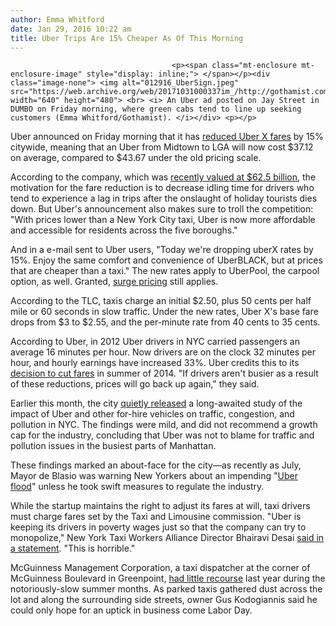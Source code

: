 ```yaml
---
author: Emma Whitford
date: Jan 29, 2016 10:22 am
title: Uber Trips Are 15% Cheaper As Of This Morning 
---
```


	
										<p><span class="mt-enclosure mt-enclosure-image" style="display: inline;"> </span></p><div class="image-none"> <img alt="012916_UberSign.jpeg" src="https://web.archive.org/web/20171031000337im_/http://gothamist.com/attachments/nyc_ewhitford/012916_UberSign.jpeg" width="640" height="480"> <br> <i> An Uber ad posted on Jay Street in DUMBO on Friday morning, where green cabs tend to line up seeking customers (Emma Whitford/Gothamist). </i></div> <p></p>

<p>Uber announced on Friday morning that it has <a href="https://web.archive.org/web/20171031000337/https://newsroom.uber.com/us-new-york/lower-prices-increased-demand/">reduced Uber X fares</a> by 15% citywide, meaning that an Uber from Midtown to LGA will now cost $37.12 on average, compared to $43.67 under the old pricing scale. </p>

<p>According to the company, which was <a href="https://web.archive.org/web/20171031000337/http://www.bloomberg.com/news/articles/2015-12-03/uber-raises-funding-at-62-5-valuation">recently valued at $62.5 billion</a>, the motivation for the fare reduction is to decrease idling time for drivers who tend to experience a lag in trips after the onslaught of holiday tourists dies down. But Uber&apos;s announcement also makes sure to troll the competition: &quot;With prices lower than a New York City taxi, Uber is now more affordable and accessible for residents across the five boroughs.&quot;</p>

<p>And in a e-mail sent to Uber users, &quot;Today we&apos;re dropping uberX rates by 15%. Enjoy the same comfort and convenience of UberBLACK, but at prices that are cheaper than a taxi.&quot; The new rates apply to UberPool, the carpool option, as well. Granted, <a href="https://web.archive.org/web/20171031000337/http://gothamist.com/2015/01/13/uber_surge_pricing_good.php">surge pricing</a> still applies. </p>

<p>According to the TLC, taxis charge an initial $2.50, plus 50 cents per half mile or 60 seconds in slow traffic. Under the new rates, Uber X&apos;s base fare drops from $3 to $2.55, and the per-minute rate from 40 cents to 35 cents. </p>

<p>According to Uber, in 2012 Uber drivers in NYC carried passengers an average 16 minutes per hour. Now drivers are on the clock 32 minutes per hour, and hourly earnings have increased 33%. Uber credits this to its <a href="https://web.archive.org/web/20171031000337/http://www.nj.com/business/index.ssf/2014/07/ride-share_service_uber_cuts_fares_to_compete_with_nyc_yellow_cabs.html">decision to cut fares</a> in summer of 2014. &quot;If drivers aren&apos;t busier as a result of these reductions, prices will go back up again,&quot; they said. </p>

<p>Earlier this month, the city <a href="https://web.archive.org/web/20171031000337/http://gothamist.com/2016/01/15/uber_report_nyc.php">quietly released</a> a long-awaited study of the impact of Uber and other for-hire vehicles on traffic, congestion, and pollution in NYC. The findings were mild, and did not recommend a growth cap for the industry, concluding that Uber was not to blame for traffic and pollution issues in the busiest parts of Manhattan. </p>

<p>These findings marked an about-face for the city&#x2014;as recently as July, Mayor de Blasio was warning New Yorkers about an impending &quot;<a href="https://web.archive.org/web/20171031000337/http://gothamist.com/2015/07/20/uber_deblasio_nyc.php">Uber flood</a>&quot; unless he took swift measures to regulate the industry. </p>

<p>While the startup maintains the right to adjust its fares at will, taxi drivers must charge fares set by the Taxi and Limousine commission. &quot;Uber is keeping its drivers in poverty wages just so that the company can try to monopolize,&quot; New York Taxi Workers Alliance Director Bhairavi Desai <a href="https://web.archive.org/web/20171031000337/http://nypost.com/2016/01/28/uber-cutting-rates-in-nyc-amid-escalating-cab-wars/">said in a statement</a>. &quot;This is horrible.&quot;</p>

<p>McGuinness Management Corporation, a taxi dispatcher at the corner of McGuinness Boulevard in Greenpoint, <a href="https://web.archive.org/web/20171031000337/http://gothamist.com/2015/08/21/why_yellow_cabs_are_taking_up_all_o.php#photo-1">had little recourse</a> last year during the notoriously-slow summer months. As parked taxis gathered dust across the lot and along the surrounding side streets, owner Gus Kodogiannis said he could only hope for an uptick in business come Labor Day. </p>					
										
									
				
